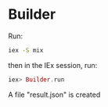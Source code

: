 # Builder

Run:

```bash
iex -S mix
```

then in the IEx session, run:

```elixir
iex> Builder.run
```

A file "result.json" is created
